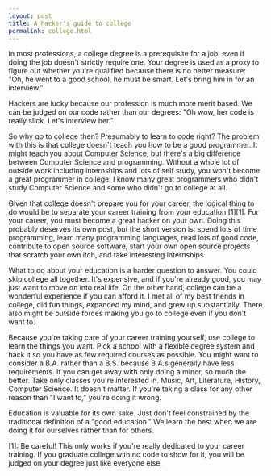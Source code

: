 ```yaml
---
layout: post
title: A hacker's guide to college
permalink: college.html
---
```


In most professions, a college degree is a prerequisite for a job, even if doing the job doesn't strictly require one. Your degree is used as a proxy to figure out whether you're qualified because there is no better measure: "Oh, he went to a good school, he must be smart. Let's bring him in for an interview."

Hackers are lucky because our profession is much more merit based. We can be judged on our code rather than our degrees: "Oh wow, her code is really slick. Let's interview her."

So why go to college then? Presumably to learn to code right? The problem with this is that college doesn't teach you how to be a good programmer. It might teach you about Computer Science, but there's a big difference between Computer Science and programming. Without a whole lot of outside work including internships and lots of self study, you won't become a great programmer in college. I know many great programmers who didn't study Computer Science and some who didn't go to college at all. 

Given that college doesn't prepare you for your career, the logical thing to do would be to separate your career training from your education [1][1]. For your career, you must become a great hacker on your own. Doing this probably deserves its own post, but the short version is: spend lots of time programming, learn many programming languages, read lots of good code, contribute to open source software, start your own open source projects that scratch your own itch, and take interesting internships.

What to do about your education is a harder question to answer. You could skip college all together. It's expensive, and if you're already good, you may just want to move on into real life. On the other hand, college can be a wonderful experience if you can afford it. I met all of my best friends in college, did fun things, expanded my mind, and grew up substantially. There also might be outside forces making you go to college even if you don't want to.

Because you're taking care of your career training yourself, use college to learn the things you want. Pick a school with a flexible degree system and hack it so you have as few required courses as possible. You might want to consider a B.A. rather than a B.S. because B.A.s generally have less requirements. If you can get away with only doing a minor, so much the better. Take only classes you're interested in. Music, Art, Literature, History, Computer Science. It doesn't matter. If you're taking a class for any other reason than "I want to," you're doing it wrong.

Education is valuable for its own sake. Just don't feel constrained by the traditional definition of a "good education." We learn the best when we are doing it for ourselves rather than for others.

[1]: Be careful! This only works if you're really dedicated to your career training. If you graduate college with no code to show for it, you will be judged on your degree just like everyone else.
